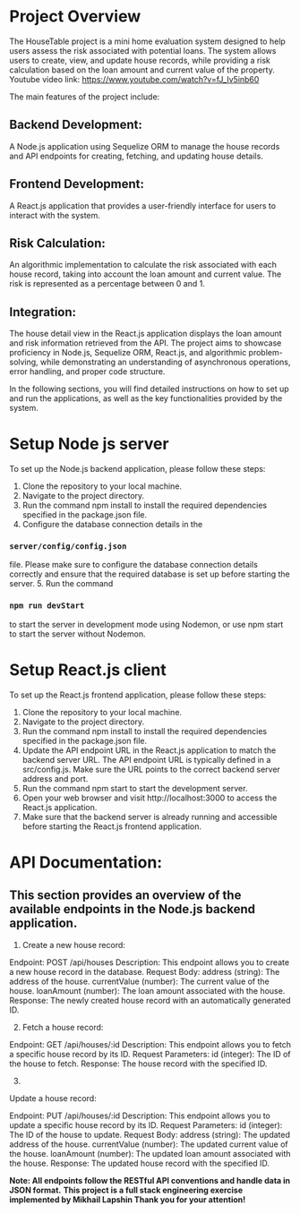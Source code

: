 # Project Overview
The HouseTable project is a mini home evaluation system designed to help users assess the risk associated with potential loans. The system allows users to create, view, and update house records, while providing a risk calculation based on the loan amount and current value of the property.
Youtube video link: https://www.youtube.com/watch?v=fJ_Iv5inb60

The main features of the project include:

## Backend Development: 
A Node.js application using Sequelize ORM to manage the house records and API endpoints for creating, fetching, and updating house details.
## Frontend Development: 
A React.js application that provides a user-friendly interface for users to interact with the system.
## Risk Calculation:
 An algorithmic implementation to calculate the risk associated with each house record, taking into account the loan amount and current value. The risk is represented as a percentage between 0 and 1.
## Integration:
 The house detail view in the React.js application displays the loan amount and risk information retrieved from the API.
The project aims to showcase proficiency in Node.js, Sequelize ORM, React.js, and algorithmic problem-solving, while demonstrating an understanding of asynchronous operations, error handling, and proper code structure.

In the following sections, you will find detailed instructions on how to set up and run the applications, as well as the key functionalities provided by the system.

# Setup Node js server

To set up the Node.js backend application, please follow these steps:

1. Clone the repository to your local machine.
2. Navigate to the project directory.
3. Run the command npm install to install the required dependencies specified in the package.json file.
4. Configure the database connection details in the 
### `server/config/config.json` 
file. Please make sure to configure the database connection details correctly and ensure that the required database is set up before starting the server.
5. Run the command 
### `npm run devStart`
to start the server in development mode using Nodemon, or use npm start to start the server without Nodemon.

# Setup React.js client

To set up the React.js frontend application, please follow these steps:

1. Clone the repository to your local machine.
2. Navigate to the project directory.
3. Run the command npm install to install the required dependencies specified in the package.json file.
4. Update the API endpoint URL in the React.js application to match the backend server URL. The API endpoint URL is typically defined in a src/config.js. Make sure the URL points to the correct backend server address and port.
5. Run the command npm start to start the development server.
6. Open your web browser and visit http://localhost:3000 to access the React.js application.
7. Make sure that the backend server is already running and accessible before starting the React.js frontend application.


# API Documentation:

## This section provides an overview of the available endpoints in the Node.js backend application.

1. Create a new house record:

Endpoint: POST /api/houses
Description: This endpoint allows you to create a new house record in the database.
Request Body:
address (string): The address of the house.
currentValue (number): The current value of the house.
loanAmount (number): The loan amount associated with the house.
Response: The newly created house record with an automatically generated ID.

2. Fetch a house record:

Endpoint: GET /api/houses/:id
Description: This endpoint allows you to fetch a specific house record by its ID.
Request Parameters:
id (integer): The ID of the house to fetch.
Response: The house record with the specified ID.

3. 
Update a house record:

Endpoint: PUT /api/houses/:id
Description: This endpoint allows you to update a specific house record by its ID.
Request Parameters:
id (integer): The ID of the house to update.
Request Body:
address (string): The updated address of the house.
currentValue (number): The updated current value of the house.
loanAmount (number): The updated loan amount associated with the house.
Response: The updated house record with the specified ID.

**Note: All endpoints follow the RESTful API conventions and handle data in JSON format.**
**This project is a full stack engineering exercise implemented by Mikhail Lapshin Thank you for your attention!**
